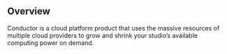 
## Overview
 
Conductor is a cloud platform product that uses the massive resources of multiple cloud providers to grow and shrink your studio’s available computing power on demand. 
